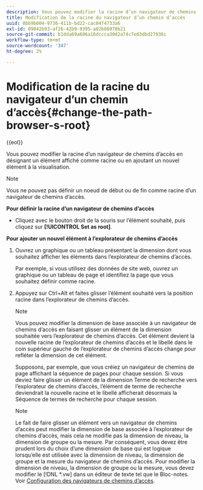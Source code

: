 ```yaml
---
description: Vous pouvez modifier la racine d’un navigateur de chemins d’accès en désignant un élément affiché comme racine ou en ajoutant un nouvel élément à la visualisation.
title: Modification de la racine du navigateur d’un chemin d’accès
uuid: 0bb9b004-9736-411b-bd22-cac04f4733a6
exl-id: 09842b93-af26-42b9-9395-a02b86978b21
source-git-commit: b1dda69a606a16dccca30d2a74c7e63dbd27936c
workflow-type: tm+mt
source-wordcount: '347'
ht-degree: 2%

---
```


# Modification de la racine du navigateur d’un chemin d’accès{#change-the-path-browser-s-root}

{{eol}}

Vous pouvez modifier la racine d’un navigateur de chemins d’accès en désignant un élément affiché comme racine ou en ajoutant un nouvel élément à la visualisation.

>[!NOTE]
>
>Vous ne pouvez pas définir un noeud de début ou de fin comme racine d’un navigateur de chemins d’accès.

**Pour définir la racine d’un navigateur de chemins d’accès**

* Cliquez avec le bouton droit de la souris sur l’élément souhaité, puis cliquez sur **[!UICONTROL Set as root]**.

**Pour ajouter un nouvel élément à l’explorateur de chemins d’accès**

1. Ouvrez un graphique ou un tableau présentant la dimension dont vous souhaitez afficher les éléments dans l’explorateur de chemins d’accès.

   Par exemple, si vous utilisez des données de site web, ouvrez un graphique ou un tableau de page et identifiez la page que vous souhaitez définir comme racine.

1. Appuyez sur Ctrl+Alt et faites glisser l’élément souhaité vers la position racine dans l’explorateur de chemins d’accès.

   >[!NOTE]
   >
   >Vous pouvez modifier la dimension de base associée à un navigateur de chemins d’accès en faisant glisser un élément de la dimension souhaitée vers l’explorateur de chemins d’accès. Cet élément devient la nouvelle racine de l’explorateur de chemins d’accès et le libellé dans le coin supérieur gauche de l’explorateur de chemins d’accès change pour refléter la dimension de cet élément.

   Supposons, par exemple, que vous créiez un navigateur de chemins de page affichant la séquence de pages pour chaque session. Si vous deviez faire glisser un élément de la dimension Terme de recherche vers l’explorateur de chemins d’accès, l’élément de terme de recherche deviendrait la nouvelle racine et le libellé afficherait désormais la Séquence de termes de recherche pour chaque session.

   >[!NOTE]
   >
   >Le fait de faire glisser un élément vers un navigateur de chemins d’accès peut modifier la dimension de base associée à l’explorateur de chemins d’accès, mais cela ne modifie pas la dimension de niveau, la dimension de groupe ou la mesure. Par conséquent, vous devez être prudent lors du choix d’une dimension de base qui est logique lorsqu’elle est utilisée avec la dimension de niveau, la dimension de groupe et la mesure du navigateur de chemins d’accès. Pour modifier la dimension de niveau, la dimension de groupe ou la mesure, vous devez modifier le [!DNL *.vw] dans un éditeur de texte tel que le Bloc-notes. Voir [Configuration des navigateurs de chemins d’accès](../../../../home/c-get-started/c-intf-anlys-ftrs/t-config-path-brwsr.md#task-bbb3ddaa140a414f984b697c2b8202a3).
